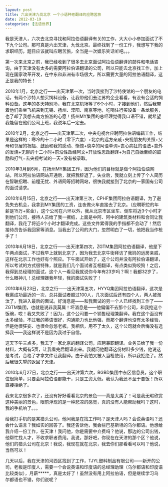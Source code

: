 ```yaml
---
layout: post
title: 六出天津九伐北京 一个小语种老翻译的应聘苦旅
date: 2012-03-19
categories: [法语世界]  
---
```


我是天津人，六次去北京寻找和阿拉伯语翻译有关的工作，大大小小参加面试了不下九个公司。那可真是六出天津，九伐北京。最终找到了一份工作，我想写下我的求职经历，题目应该就叫应聘苦旅，全当是一次娱乐笑话听吧。。。

第一次来北京之前，我已经收到了很多去北京面试阿拉伯语翻译的邮件和电话咨询，由于天津没有太多的需要阿拉伯语翻译的公司，所以只能去北京找工作，加上现在国家改革开发，在中东和非洲有市场很大，所以需要大量的阿拉伯语翻译，这正是我的特长！

2010年1月，北京之行——出天津第一次，当时我接到了沙特使馆的一个朋友的电话，有两个沙特人想买饲料设备，让我带他们去江苏的企业看看，有没有合适的饲料设备。这年的冬天特别冷，我在北京机场等了6个小时，才接到他们，然后我带着他们乘坐飞机来到无锡、扬州、溧阳、南京等地，吃喝住行买设备一条龙服务，也了却了我想去南方旅游的心愿！扬州MY集团的总经理觉得我口语不错，就希望我能留在他们公司上班，我说年后一定去。

2010年2月，北京之行——出天津第二次，中央电视台应聘阿拉伯语编辑工作，结果是这样的：寒冷的十二小时（零下六度）+北京的远方亲戚+央视朋友的关照+父母和邻居的祝福、鼓励和我的感动、惭愧+侥幸的阿语单词+丧心病狂的语法+意外的发烧+无聊的十二小时+前沿性政经阿文+开放性思政翻译+为自己自始至终的鼓励和打气=去央视考试的一天+没有被录取。

2010年3月到6月，在扬州MY集团工作，因为他们的目标就是做个阿拉伯语网站，所以阿拉伯语网站开通后，就把我辞退了。失业后，我就立刻上传了个人简历在智联招聘、前程无忧、外语网等招聘网站，很快我就接到了北京的一家国有公司的面试请求。

2010年6月15日，北京之行——出天津第三次，CPHF集团阿拉伯语翻译，为了避免失去机会，我拿到MY集团的工资，连夜做火车直接去了北京。（应聘职位的年薪是15万+奖金），这个公司在六环以外，我从北京市区坐车、倒车将近3个小时才到他们公司，接待人员给了我一摞纸，上面是中阿、阿中的建筑类材料和合同让我翻译，我花了将近4个小时才翻译完成。这些文件累得我的手指都不会动了！然后接待员告诉我回家等消息。当我出了公司的大门，忽然明白了一切，他把我当作枪手了！

2010年6月18日，北京之行——出天津第四次，ZGTM集团阿拉伯语翻译，他是下午两点面试，不过我早上就到北京了，因为我去北京牛街拜访了我妈的远房亲戚，这样在北京工作也好有个照应。下午面试开始了，这个公司并没有阿拉伯语翻译，所以考试的方式很特殊，就是我们几个面试者互相翻译，有点类似狗咬狗！之后，我得到总经理的面试，这个人一看见我就说你今年有23岁吗？啊！我都32岁了，什么眼神儿！总经理嫌我年轻，我的面试失败了！

2010年6月23日，北京之行——出天津第五次，HYYQ集团阿拉伯语翻译，这次是我离成功最近的一次，总共面试者超过100人，几次面试后还有四个人，两人被淘汰了，我进入最后的面试。好消息是——和我面试的另一个人已经找到工作了——ZGTM集团，也就是说非我莫属！坏消息是——他偏偏不去那个公司，和我抢这个饭碗，哎！我又失败了！因为，这个公司要一个销售经理兼翻译。我在这个面没有太多经验，不过我的英语很好，沟通能力也比他强，而那个翻译也没有太多经验，但是他很狂妄、也很会忽悠老板。我相信，用不了太久，这个公司就会后悔没有选择我——我这样说不是因为我过于自信。

这天下午三点多，我去了一家北京的翻译公司，应聘兼职翻译。业务员给了我一份材料，大概有5页，让我看完后翻译出来。我就问他翻译这份材料多少钱，他说这是考试，合格了才拿文件让我翻译。由于我怕又被人当枪使用，所以我拒绝了。然后我很失望的返回了天津。

2010年6月27日，北京之行——出天津第六次，BGBD集团中东区信息员，这个职位很简单，只要会阿拉伯语都能干，只是工资太低。我认为我还不至于要饭！所以直接拒绝了。

我来北京很多次了，还没有好好看看北京的景色——真是太美了！可是我无暇欣赏这种美丽的景色，眼前浮现的是一种悲凉的感觉，真的没有人能帮助我吗？这时，我的手机响了。。。

给我打手机的是某猎头公司，他问我是在找工作吗？是天津人吗？会说英语吗？还会什么语言？我如实的回答了。我还告诉他，我会些巴基斯坦的乌尔都语。他想给我介绍一份工作，在天津！我问他，你是需要中介费吗？他说，那边的公司出钱，他帮忙找人才，不收求职者费用。我说，那好吧，你现在在天津的那个区？他说，他们的猎头公司在北京！我说，我现在就在北京，我去你们那看看可以吗？他说，当然可以！

几天以后，我在天津的河西区找到了工作，TJYL塑料制品有限公司——新开的公司，老板是印度人，需要一个会说英语和印度语的总经理助理（乌尔都语和印度语比较类似），月薪*****，真是太好了！虽然没有用上阿拉伯语，但是继续学习乌尔都语也不错，你们说呢？
